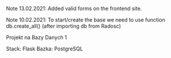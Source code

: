 Note 13.02.2021:
Added valid forms on the frontend site.

Note 10.02.2021:
To start/create the base we need to use function db.create_all() (after importing db from Radosc)

Projekt na Bazy Danych 1

Stack: Flask
Bazka: PostgreSQL
